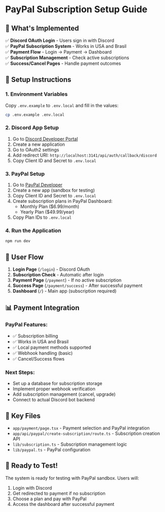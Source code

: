 # PayPal Subscription Setup Guide

## 🎯 What's Implemented

✅ **Discord OAuth Login** - Users sign in with Discord  
✅ **PayPal Subscription System** - Works in USA and Brasil  
✅ **Payment Flow** - Login → Payment → Dashboard  
✅ **Subscription Management** - Check active subscriptions  
✅ **Success/Cancel Pages** - Handle payment outcomes  

## 🔧 Setup Instructions

### 1. Environment Variables
Copy `.env.example` to `.env.local` and fill in the values:

```bash
cp .env.example .env.local
```

### 2. Discord App Setup
1. Go to [Discord Developer Portal](https://discord.com/developers/applications)
2. Create a new application
3. Go to OAuth2 settings
4. Add redirect URI: `http://localhost:3141/api/auth/callback/discord`
5. Copy Client ID and Secret to `.env.local`

### 3. PayPal Setup
1. Go to [PayPal Developer](https://developer.paypal.com/)
2. Create a new app (sandbox for testing)
3. Copy Client ID and Secret to `.env.local`
4. Create subscription plans in PayPal Dashboard:
   - Monthly Plan ($6.99/month)
   - Yearly Plan ($49.99/year)
5. Copy Plan IDs to `.env.local`

### 4. Run the Application
```bash
npm run dev
```

## 🌊 User Flow

1. **Login Page** (`/login`) - Discord OAuth
2. **Subscription Check** - Automatic after login
3. **Payment Page** (`/payment`) - If no active subscription
4. **Success Page** (`/payment/success`) - After successful payment
5. **Dashboard** (`/`) - Main app (subscription required)

## 📊 Payment Integration

### PayPal Features:
- ✅ Subscription billing
- ✅ Works in USA and Brasil
- ✅ Local payment methods supported
- ✅ Webhook handling (basic)
- ✅ Cancel/Success flows

### Next Steps:
- Set up a database for subscription storage
- Implement proper webhook verification
- Add subscription management (cancel, upgrade)
- Connect to actual Discord bot backend

## 🔗 Key Files

- `app/payment/page.tsx` - Payment selection and PayPal integration
- `app/api/paypal/create-subscription/route.ts` - Subscription creation API
- `lib/subscription.ts` - Subscription management logic
- `lib/paypal.ts` - PayPal configuration

## 🚀 Ready to Test!

The system is ready for testing with PayPal sandbox. Users will:
1. Login with Discord
2. Get redirected to payment if no subscription
3. Choose a plan and pay with PayPal
4. Access the dashboard after successful payment